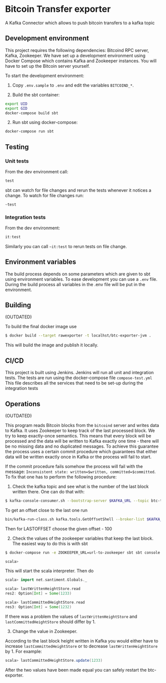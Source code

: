 # Bitcoin Transfer exporter

A Kafka Connector which allows to push bitcoin transfers to a kafka topic


## Development environment

This project requires the following dependencies: Bitcoind RPC server,
Kafka, Zookeeper. We have set up a development environment using
Docker Compose which contains Kafka and Zookeeper instances. You will
have to set up the Bitcoin server yourself.

To start the development environment:

1) Copy `.env.sample` to `.env` and edit the variables `BITCOIND_*`.

2) Build the sbt container:

``` sh
export UID
export GID
docker-compose build sbt
```

2) Run sbt using docker-compose:

``` sh
docker-compose run sbt
```

## Testing

### Unit tests
From the dev environment call:

``` sbt
test
```

sbt can watch for file changes and rerun the tests whenever it notices
a change. To watch for file changes run:

``` sbt
~test
```

### Integration tests
From the dev environment:

``` sbt
it:test
```
Similarly you can call `~it:test` to rerun tests on file change.



## Environment variables
The build process depends on some parameters which are given to sbt
using environment variables. To ease development you can use a `.env`
file. During the build process all variables in the .env file will be
put in the environment.


## Building

(OUTDATED)

To build the final docker image use

``` sh
$ docker build --target rawexporter -t localhst/btc-exporter-jvm .
```

This will build the image and publish it locally.

## CI/CD

This project is built using Jenkins. Jenkins will run all unit and
integration tests. The tests are run using the docker-compose file
`compose-test.yml` This file describes all the services that need to
be set-up during the integration tests

## Operations

(OUTDATED)

This program reads Bitcoin blocks from the `bitcoind` server and
writes data to Kafka. It uses Zookeeper to keep track of the last
processed block. We try to keep exactly-once semantics. This means
that every block will be processed and the data will be written to
Kafka exactly one time - there will be no missing data and no
duplicated messages. To achieve this guarantee the process uses a
certain commit procedure which guarantees that either data will be
written exactly once in Kafka or the process will fail to start.

If the commit procedure fails somehow the process will fail with the message: `Inconsistent state: written=$written, committed=$committed`. To fix that one has to perform the following procedure:

1) Check the kafka topic and see what is the number of the last block written there. One can do that with:

``` sh
$ kafka-console-consumer.sh --bootstrap-server $KAFKA_URL --topic btc-transfers-1 --partition 0 --offset LASTOFFSET--isolation-level read_committed 

```

To get an offset close to the last one run

``` sh
bin/kafka-run-class.sh kafka.tools.GetOffsetShell --broker-list $KAFKA_URL --topic btc-transfers-1
```

Then for LASTOFFSET choose the given offset - 100

2) Check the values of the zookeeper variables that keep the last block. The easiest way to do this is with sbt

``` sh
$ docker-compose run -e ZOOKEEPER_URL=url-to-zookeeper sbt sbt console

scala>
```

This will start the scala interpreter. Then do

``` scala
scala> import net.santiment.Globals._

scala> lastWrittenHeightStore.read
res2: Option[Int] = Some(1233)

scala> lastCommittedHeightStore.read
res3: Option[Int] = Some(1232)
```

If there was a problem the values of `lastWrittenHeightStore` and `lastCommittedHeightStore` should differ by 1.

3) Change the value in Zookeeper.

According to the last block height written in Kafka you would either have to increase `lastCommittedHeightStore` or to decrease `lastWrittenHeightStore` by 1. For example:

``` scala
scala> lastCommittedHeightStore.update(1233)
```


After the two values have been made equal you can safely restart the btc-exporter.
